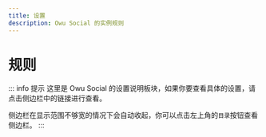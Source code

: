 ```yaml
---
title: 设置
description: Owu Social 的实例规则
---
```


# 规则

::: info 提示
这里是 Owu Social 的设置说明板块，如果你要查看具体的设置，请点击侧边栏中的链接进行查看。

侧边栏在显示范围不够宽的情况下会自动收起，你可以点击左上角的`目录`按钮查看侧边栏。
:::
